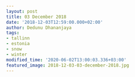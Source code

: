 ```yaml
---
layout: post
title: 03 December 2018
date: '2018-12-03T12:59:00.000+02:00'
author: Dedunu Dhananjaya
tags:
- tallinn
- estonia
- snow
- winter
modified_time: '2020-06-02T13:00:03.336+03:00'
featured_image: 2018-12-03-03-december-2018.jpg
---
```

